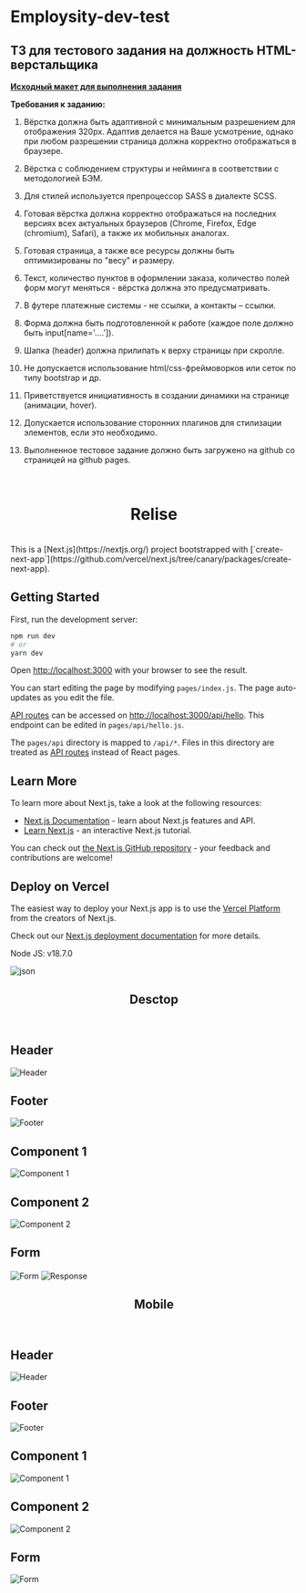# Employsity-dev-test

## ТЗ для тестового задания на должность HTML-верстальщика

[**Исходный макет для выполнения задания**](https://www.figma.com/file/2b7UqUrTs4R8JQoYutlKTu/Test?node-id=0%3A1)

**Требования к заданию:**

1) Вёрстка должна быть адаптивной с минимальным разрешением для отображения
320px. Адаптив делается на Ваше усмотрение, однако при любом разрешении
страница должна корректно отображаться в браузере.

2) Вёрстка с соблюдением структуры и нейминга в соответствии с методологией БЭМ.

3) Для стилей используется препроцессор SASS в диалекте SCSS.

4) Готовая вёрстка должна корректно отображаться на последних версиях всех
актуальных браузеров (Chrome, Firefox, Edge (chromium), Safari), а также их
мобильных аналогах.

5) Готовая страница, а также все ресурсы должны быть оптимизированы по "весу" и
размеру.

6) Текст, количество пунктов в оформлении заказа, количество полей форм могут
меняться - вёрстка должна это предусматривать.

7) В футере платежные системы - не ссылки, а контакты – ссылки.

8) Форма должна быть подготовленной к работе (каждое поле должно быть
input[name='....']).

9) Шапка (header) должна прилипать к верху страницы при скролле.

10) Не допускается использование html/css-фреймоворков или сеток по типу bootstrap
и др.

11) Приветствуется инициативность в создании динамики на странице (анимации,
hover).

12) Допускается использование сторонних плагинов для стилизации элементов, если
это необходимо.

13) Выполненное тестовое задание должно быть загружено на github со страницей на
github pages.

</br>
<h1 align="center">Relise</h1>
</br>
This is a [Next.js](https://nextjs.org/) project bootstrapped with [`create-next-app`](https://github.com/vercel/next.js/tree/canary/packages/create-next-app).

## Getting Started

First, run the development server:

```bash
npm run dev
# or
yarn dev
```

Open [http://localhost:3000](http://localhost:3000) with your browser to see the result.

You can start editing the page by modifying `pages/index.js`. The page auto-updates as you edit the file.

[API routes](https://nextjs.org/docs/api-routes/introduction) can be accessed on [http://localhost:3000/api/hello](http://localhost:3000/api/hello). This endpoint can be edited in `pages/api/hello.js`.

The `pages/api` directory is mapped to `/api/*`. Files in this directory are treated as [API routes](https://nextjs.org/docs/api-routes/introduction) instead of React pages.

## Learn More

To learn more about Next.js, take a look at the following resources:

- [Next.js Documentation](https://nextjs.org/docs) - learn about Next.js features and API.
- [Learn Next.js](https://nextjs.org/learn) - an interactive Next.js tutorial.

You can check out [the Next.js GitHub repository](https://github.com/vercel/next.js/) - your feedback and contributions are welcome!

## Deploy on Vercel

The easiest way to deploy your Next.js app is to use the [Vercel Platform](https://vercel.com/new?utm_medium=default-template&filter=next.js&utm_source=create-next-app&utm_campaign=create-next-app-readme) from the creators of Next.js.

Check out our [Next.js deployment documentation](https://nextjs.org/docs/deployment) for more details.

<p>Node JS: v18.7.0</p>
<img align="center" src="/public/json.jpg" alt="json">
</br>
<h2 align="center">Desctop</h2>
</br>
<h2>Header</h2>
<img align="center" src="/public/screen4.jpg" alt="Header">
</br>
<h2>Footer</h2>
<img align="center" src="/public/screen3.jpg" alt="Footer">
</br>
<h2>Component 1</h2>
<img align="center" src="/public/screen1.jpg" alt="Component 1">
</br>
<h2>Component 2</h2>
<img align="center" src="/public/screen2.jpg" alt="Component 2">
</br>
<h2>Form</h2>
<img align="center" src="/public/screen5.jpg" alt="Form">
<img align="center" src="/public/screen6.jpg" alt="Response">
</br>
<h2 align="center">Mobile</h2>
</br>
<h2>Header</h2>
<img align="center" src="/public/screen8.png" alt="Header">
</br>
<h2>Footer</h2>
<img align="center" src="/public/screen11.png" alt="Footer">
</br>
<h2>Component 1</h2>
<img align="center" src="/public/screen7.png" alt="Component 1">
</br>
<h2>Component 2</h2>
<img align="center" src="/public/screen9.png" alt="Component 2">
</br>
<h2>Form</h2>
<img align="center" src="/public/screen10.png" alt="Form">
</br>
